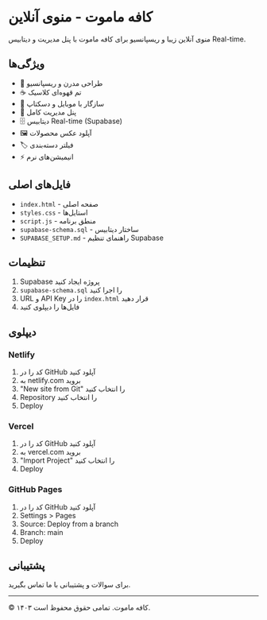 # کافه ماموت - منوی آنلاین

منوی آنلاین زیبا و ریسپانسیو برای کافه ماموت با پنل مدیریت و دیتابیس Real-time.

## ویژگی‌ها

- 🎨 طراحی مدرن و ریسپانسیو
- ☕ تم قهوه‌ای کلاسیک
- 📱 سازگار با موبایل و دسکتاپ
- 🔧 پنل مدیریت کامل
- 🗄️ دیتابیس Real-time (Supabase)
- 🖼️ آپلود عکس محصولات
- 🏷️ فیلتر دسته‌بندی
- ⚡ انیمیشن‌های نرم

## فایل‌های اصلی

- `index.html` - صفحه اصلی
- `styles.css` - استایل‌ها
- `script.js` - منطق برنامه
- `supabase-schema.sql` - ساختار دیتابیس
- `SUPABASE_SETUP.md` - راهنمای تنظیم Supabase

## تنظیمات

1. Supabase پروژه ایجاد کنید
2. `supabase-schema.sql` را اجرا کنید
3. URL و API Key را در `index.html` قرار دهید
4. فایل‌ها را دیپلوی کنید

## دیپلوی

### Netlify
1. کد را در GitHub آپلود کنید
2. به netlify.com بروید
3. "New site from Git" را انتخاب کنید
4. Repository را انتخاب کنید
5. Deploy

### Vercel
1. کد را در GitHub آپلود کنید
2. به vercel.com بروید
3. "Import Project" را انتخاب کنید
4. Deploy

### GitHub Pages
1. کد را در GitHub آپلود کنید
2. Settings > Pages
3. Source: Deploy from a branch
4. Branch: main
5. Deploy

## پشتیبانی

برای سوالات و پشتیبانی با ما تماس بگیرید.

---

© ۱۴۰۳ کافه ماموت. تمامی حقوق محفوظ است.

